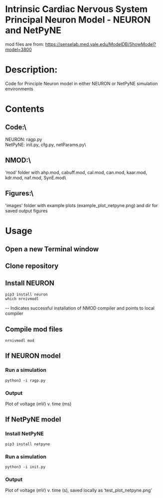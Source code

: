 # Intrinsic Cardiac Nervous System Principal Neuron Model -  NEURON and NetPyNE

mod files are from:
https://senselab.med.yale.edu/ModelDB/ShowModel?model=3800

# Description: 
Code for Principle Neuron model in either NEURON or NetPyNE simulation environments

# Contents
## Code:\
  NEURON: ragp.py\
  NetPyNE: init.py, cfg.py, netParams.py\
## NMOD:\
  ‘mod’ folder with ahp.mod, cabuff.mod, cal.mod, can.mod, kaar.mod, kdr.mod, naf.mod, SynE.mod\
## Figures:\
  'images' folder with example plots (example_plot_netpyne.png) and dir for saved output figures

# Usage
## Open a new Terminal window

## Clone repository

## Install NEURON
    pip3 install neuron  
    which nrnivmodl 
  -- Indicates successful installation of NMOD compiler and points to local compiler
  
## Compile mod files
    nrnivmodl mod
    
## If NEURON model
### Run a simulation
    python3 -i ragp.py
### Output
   Plot of voltage (mV) v. time (ms)
    
## If NetPyNE model
### Install NetPyNE
    pip3 install netpyne
### Run a simulation
    python3 -i init.py
### Output
   Plot of voltage (mV) v. time (s), saved locally as ‘test_plot_netpyne.png’ 

